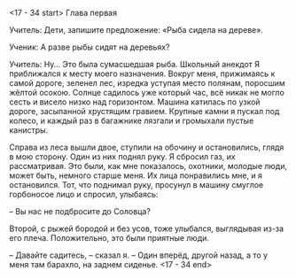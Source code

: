 <17 - 34 start>
Глава первая


Учитель: Дети, запишите предложение: «Рыба сидела на дереве».

Ученик: А разве рыбы сидят на деревьях?

Учитель: Ну… Это была сумасшедшая рыба.
Школьный анекдот
Я приближался к месту моего назначения. Вокруг меня, прижимаясь к самой дороге, зеленел лес, изредка уступая место полянам, поросшим жёлтой осокою. Солнце садилось уже который час, всё никак не могло сесть и висело низко над горизонтом. Машина катилась по узкой дороге, засыпанной хрустящим гравием. Крупные камни я пускал под колесо, и каждый раз в багажнике лязгали и громыхали пустые канистры.

Справа из леса вышли двое, ступили на обочину и остановились, глядя в мою сторону. Один из них поднял руку. Я сбросил газ, их рассматривая. Это были, как мне показалось, охотники, молодые люди, может быть, немного старше меня. Их лица понравились мне, и я остановился. Тот, что поднимал руку, просунул в машину смуглое горбоносое лицо и спросил, улыбаясь:

– Вы нас не подбросите до Соловца?

Второй, с рыжей бородой и без усов, тоже улыбался, выглядывая из-за его плеча. Положительно, это были приятные люди.

– Давайте садитесь, – сказал я. – Один вперёд, другой назад, а то у меня там барахло, на заднем сиденье.
<17 - 34 end>

